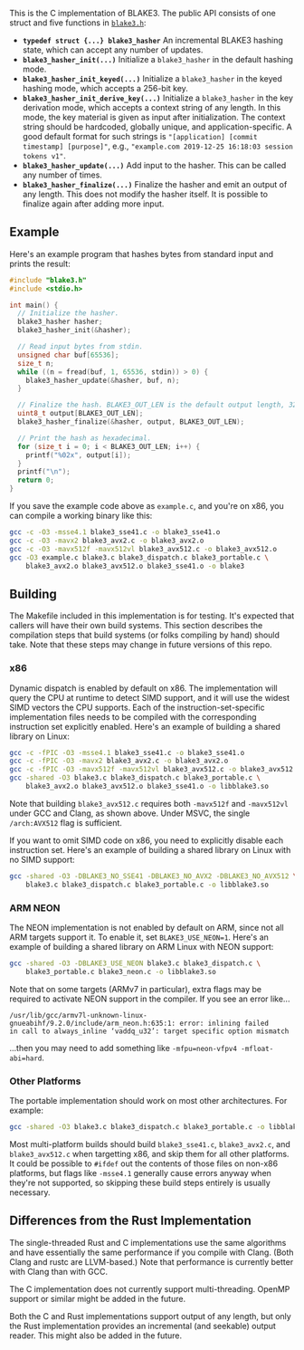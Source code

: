 This is the C implementation of BLAKE3. The public API consists of one
struct and five functions in [`blake3.h`](blake3.h):

- **`typedef struct {...} blake3_hasher`** An incremental BLAKE3 hashing
  state, which can accept any number of updates.
- **`blake3_hasher_init(...)`** Initialize a `blake3_hasher` in the
  default hashing mode.
- **`blake3_hasher_init_keyed(...)`** Initialize a `blake3_hasher` in
  the keyed hashing mode, which accepts a 256-bit key.
- **`blake3_hasher_init_derive_key(...)`** Initialize a `blake3_hasher`
  in the key derivation mode, which accepts a context string of any
  length. In this mode, the key material is given as input after
  initialization. The context string should be hardcoded, globally
  unique, and application-specific. A good default format for such
  strings is `"[application] [commit timestamp] [purpose]"`, e.g.,
  `"example.com 2019-12-25 16:18:03 session tokens v1"`.
- **`blake3_hasher_update(...)`** Add input to the hasher. This can be
  called any number of times.
- **`blake3_hasher_finalize(...)`** Finalize the hasher and emit an
  output of any length. This does not modify the hasher itself. It is
  possible to finalize again after adding more input.

## Example

Here's an example program that hashes bytes from standard input and
prints the result:

```c
#include "blake3.h"
#include <stdio.h>

int main() {
  // Initialize the hasher.
  blake3_hasher hasher;
  blake3_hasher_init(&hasher);

  // Read input bytes from stdin.
  unsigned char buf[65536];
  size_t n;
  while ((n = fread(buf, 1, 65536, stdin)) > 0) {
    blake3_hasher_update(&hasher, buf, n);
  }

  // Finalize the hash. BLAKE3_OUT_LEN is the default output length, 32 bytes.
  uint8_t output[BLAKE3_OUT_LEN];
  blake3_hasher_finalize(&hasher, output, BLAKE3_OUT_LEN);

  // Print the hash as hexadecimal.
  for (size_t i = 0; i < BLAKE3_OUT_LEN; i++) {
    printf("%02x", output[i]);
  }
  printf("\n");
  return 0;
}
```

If you save the example code above as `example.c`, and you're on x86,
you can compile a working binary like this:

```bash
gcc -c -O3 -msse4.1 blake3_sse41.c -o blake3_sse41.o
gcc -c -O3 -mavx2 blake3_avx2.c -o blake3_avx2.o
gcc -c -O3 -mavx512f -mavx512vl blake3_avx512.c -o blake3_avx512.o
gcc -O3 example.c blake3.c blake3_dispatch.c blake3_portable.c \
    blake3_avx2.o blake3_avx512.o blake3_sse41.o -o blake3
```

## Building

The Makefile included in this implementation is for testing. It's
expected that callers will have their own build systems. This section
describes the compilation steps that build systems (or folks compiling
by hand) should take. Note that these steps may change in future
versions of this repo.

### x86

Dynamic dispatch is enabled by default on x86. The implementation will
query the CPU at runtime to detect SIMD support, and it will use the
widest SIMD vectors the CPU supports. Each of the
instruction-set-specific implementation files needs to be compiled with
the corresponding instruction set explicitly enabled. Here's an example
of building a shared library on Linux:

```bash
gcc -c -fPIC -O3 -msse4.1 blake3_sse41.c -o blake3_sse41.o
gcc -c -fPIC -O3 -mavx2 blake3_avx2.c -o blake3_avx2.o
gcc -c -fPIC -O3 -mavx512f -mavx512vl blake3_avx512.c -o blake3_avx512.o
gcc -shared -O3 blake3.c blake3_dispatch.c blake3_portable.c \
    blake3_avx2.o blake3_avx512.o blake3_sse41.o -o libblake3.so
```

Note that building `blake3_avx512.c` requires both `-mavx512f` and
`-mavx512vl` under GCC and Clang, as shown above. Under MSVC, the single
`/arch:AVX512` flag is sufficient.

If you want to omit SIMD code on x86, you need to explicitly disable
each instruction set. Here's an example of building a shared library on
Linux with no SIMD support:

```bash
gcc -shared -O3 -DBLAKE3_NO_SSE41 -DBLAKE3_NO_AVX2 -DBLAKE3_NO_AVX512 \
    blake3.c blake3_dispatch.c blake3_portable.c -o libblake3.so
```

### ARM NEON

The NEON implementation is not enabled by default on ARM, since not all
ARM targets support it. To enable it, set `BLAKE3_USE_NEON=1`. Here's an
example of building a shared library on ARM Linux with NEON support:

```bash
gcc -shared -O3 -DBLAKE3_USE_NEON blake3.c blake3_dispatch.c \
    blake3_portable.c blake3_neon.c -o libblake3.so
```

Note that on some targets (ARMv7 in particular), extra flags may be
required to activate NEON support in the compiler. If you see an error
like...

```
/usr/lib/gcc/armv7l-unknown-linux-gnueabihf/9.2.0/include/arm_neon.h:635:1: error: inlining failed
in call to always_inline ‘vaddq_u32’: target specific option mismatch
```

...then you may need to add something like `-mfpu=neon-vfpv4
-mfloat-abi=hard`.

### Other Platforms

The portable implementation should work on most other architectures. For
example:

```bash
gcc -shared -O3 blake3.c blake3_dispatch.c blake3_portable.c -o libblake3.so
```

Most multi-platform builds should build `blake3_sse41.c`,
`blake3_avx2.c`, and `blake3_avx512.c` when targetting x86, and skip
them for all other platforms. It could be possible to `#ifdef` out the
contents of those files on non-x86 platforms, but flags like `-msse4.1`
generally cause errors anyway when they're not supported, so skipping
these build steps entirely is usually necessary.

## Differences from the Rust Implementation

The single-threaded Rust and C implementations use the same algorithms
and have essentially the same performance if you compile with Clang.
(Both Clang and rustc are LLVM-based.) Note that performance is
currently better with Clang than with GCC.

The C implementation does not currently support multi-threading. OpenMP
support or similar might be added in the future.

Both the C and Rust implementations support output of any length, but
only the Rust implementation provides an incremental (and seekable)
output reader. This might also be added in the future.

